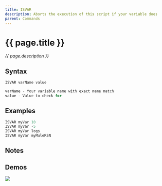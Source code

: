 ```yaml
---
title: ISVAR
description: Aborts the execution of this script if your variable does not match to given value
parent: Commands
---
```


# {{ page.title }}

_{{ page.description }}_

## Syntax

```java
ISVAR varName value 

varName - Your variable name with exact name match
value - Value to check for
```

## Examples

```java
ISVAR myVar 10
ISVAR myVar -5
ISVAR myVar logs
ISVAR myVar myMuleRSN
```

## Notes


## Demos

![](N/A)

